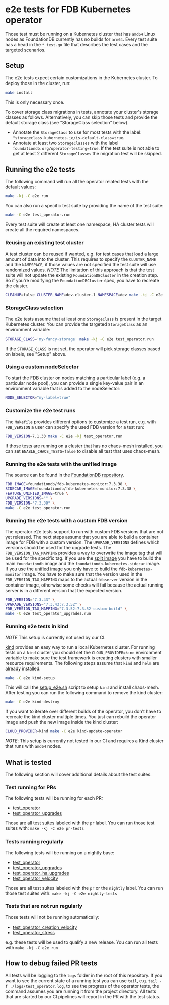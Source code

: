 # e2e tests for FDB Kubernetes operator

Those test must be running on a Kubernetes cluster that has `amd64` Linux nodes as FoundationDB currently has no builds for `arm64`.
Every test suite has a head in the `*_test.go` file that describes the test cases and the targeted scenarios.

## Setup

The e2e tests expect certain customizations in the Kubernetes cluster. To deploy those in the cluster, run:

```bash
make install
```

This is only necessary once.

To cover storage class migrations in tests, annotate your cluster's storage classes as follows. Alternatively, you can skip those tests and provide the default storage class (see "StorageClass selection" below).  

* Annotate the `StorageClass` to use for most tests with the label: `"storageclass.kubernetes.io/is-default-class=true`.
* Annotate at least two `StorageClasses` with the label `foundationdb.org/operator-testing=true`.  If the test suite is not able to get at least 2 different `StorageClasses` the migration test will be skipped.


## Running the e2e tests

The following command will run all the operator related tests with the default values:

```bash
make -kj -C e2e run
```

You can also run a specific test suite by providing the name of the test suite:

```bash
make -C e2e test_operator.run
```

Every test suite will create at least one namespace, HA cluster tests will create all the required namespaces.

### Reusing an existing test cluster

A test cluster can be reused if wanted, e.g. for test cases that load a large amount of data into the cluster.
This requires to specify the `CLUSTER_NAME` and the `NAMESPACE`, if those values are not specified the test suite will use randomized values.
_NOTE_ The limitation of this approach is that the test suite will not update the existing `FoundationDBCluster` in the creation step.
So if you're modifying the `FoundationDBCluster` spec, you have to recreate the cluster.

```bash
CLEANUP=false CLUSTER_NAME=dev-cluster-1 NAMESPACE=dev make -kj -C e2e run
```

### StorageClass selection

The e2e tests assume that at least one `StorageClass` is present in the target Kubernetes cluster.
You can provide the targeted `StorageClass` as an environment variable:

```bash
STORAGE_CLASS='my-fancy-storage' make -kj -C e2e test_operator.run
```

If the `STORAGE_CLASS` is not set, the operator will pick storage classes based on labels, see "Setup" above.

### Using a custom nodeSelector

To start the FDB cluster on nodes matching a particular label (e.g. a particular node pool), you can provide a single
key-value pair in an environment variable that is added to the nodeSelector:

```bash
NODE_SELECTOR="my-label=true"
```

### Customize the e2e test runs

The `Makefile` provides different options to customize a test run, e.g. with `FDB_VERSION` a user can specify the used FDB version for a test run:

```bash
FDB_VERSION=7.1.33 make -C e2e -kj test_operator.run
```

If those tests are running on a cluster that has no chaos-mesh installed, you can set `ENABLE_CHAOS_TESTS=false` to disable all test that uses chaos-mesh.

### Running the e2e tests with the unified image

The source can be found in the [FoundationDB repository](https://github.com/apple/foundationdb/tree/main/fdbkubernetesmonitor#foundationdb-kubernetes-monitor).

```bash
FDB_IMAGE=foundationdb/fdb-kubernetes-monitor:7.3.38 \
SIDECAR_IMAGE=foundationdb/fdb-kubernetes-monitor:7.3.38 \
FEATURE_UNIFIED_IMAGE=true \
UPGRADE_VERSIONS="" \
FDB_VERSION="7.3.38" \
make -C e2e test_operator.run
```

### Running the e2e tests with a custom FDB version

The operator e2e tests support to run with custom FDB versions that are not yet released.
The next steps assume that you are able to build a container image for FDB with a custom version.
The `UPGRADE_VERSIONS` defines which versions should be used for the upgrade tests.
The `FDB_VERSION_TAG_MAPPING` provides a way to overwrite the image tag that will be used for the specific tag.
If you use the [split image](../docs/manual/technical_design.md#split-image) you have to build the main `foundationdb` image and the `foundationdb-kubernetes-sidecar` image.
If you use the [unified image](../docs/manual/technical_design.md#unified-image) you only have to build the `fdb-kubernetes-monitor` image.
You have to make sure that the version used in the `FDB_VERSION_TAG_MAPPING` maps to the actual `fdbserver` version in the container image, otherwise some checks will fail because the actual running server is in a different version that the expected version.

```bash
FDB_VERSION="7.3.43" \
UPGRADE_VERSIONS="7.3.43:7.3.52" \
FDB_VERSION_TAG_MAPPING="7.3.52:7.3.52-custom-build" \
make -C e2e test_operator_upgrades.run
```

### Running e2e tests in kind

_NOTE_ This setup is currently not used by our CI.

[kind](https://kind.sigs.k8s.io) provides an easy way to run a local Kubernetes cluster.
For running tests on a `kind` cluster you should set the `CLOUD_PROVIDER=kind` environment variable to make sure the test framework is creating clusters with smaller resource requirements.
The following steps assume that `kind` and `helm` are already installed.

```bash
make -C e2e kind-setup
```

This will call the [setup_e2e.sh](./scripts/setup_e2e.sh) script to setup `kind` and install chaos-mesh.
After testing you can run the following command to remove the kind cluster:

```bash
make -C e2e kind-destroy
```

If you want to iterate over different builds of the operator, you don't have to recreate the kind cluster multiple times.
You just can rebuild the operator image and push the new image inside the kind cluster:

```bash
CLOUD_PROVIDER=kind make -C e2e kind-update-operator
```

_NOTE_: This setup is currently not tested in our CI and requires a Kind cluster that runs with `amd64` nodes.

## What is tested

The following section will cover additional details about the test suites.

### Test running for PRs

The following tests will be running for each PR:

- [test_operator](./test_operator)
- [test_operator_upgrades](./test_operator_upgrades)

Those are all test suites labeled with the `pr` label.
You can run those test suites with: `make -kj -C e2e pr-tests`

### Tests running regularly

The following tests will be running on a nightly base:

- [test_operator](./test_operator)
- [test_operator_upgrades](./test_operator_upgrades)
- [test_operator_ha_upgrades](./test_operator_ha_upgrades)
- [test_operator_velocity](./test_operator_velocity)

Those are all test suites labeled with the `pr` or the `nightly` label.
You can run those test suites with: `make -kj -C e2e nightly-tests`

### Tests that are not run regularly

Those tests will not be running automatically:

- [test_operator_creation_velocity](./test_operator_creation_velocity)
- [test_operator_stress](./test_operator_stress)

e.g. these tests will be used to qualify a new release.
You can run all tests with `make -kj -C e2e run`

## How to debug failed PR tests

All tests will be logging to the `logs` folder in the root of this repository.
If you want to see the current state of a running test you can use `tail`, e.g. `tail -f ./logs/test_operator.log`, to see the progress of the operator tests, the command assumes you are running it from the project directory.
All tests that are started by our CI pipelines will report in the PR with the test status.
